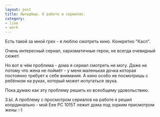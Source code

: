 ```yaml
---
layout: post
title: Лытыдбыр. О работе и сериалах.
category: 
- live
- work
---
```


Есть такой за мной грех - я люблю смотреть кино. Конкретно "Касл".

Очень интересный сериал, харизматичные герои, не всегда очевидный сюжет.

Но вот в чём проблема - дома я сериал смотреть не могу. Даже не потому что жена не поймёт - у меня маленькая дочка которая постоянно требует к себе внимания. А кино особо не посмотришь с ребёнком на руках, который может испугаться звука.

Пока думаю как эту проблему решить ко всеобщему удовольствию.

З.Ы. А проблему с просмотром сериалов на работе я решил координально - мой Eee PC 1015T лежит дома под зорким присмотром жены :-)
